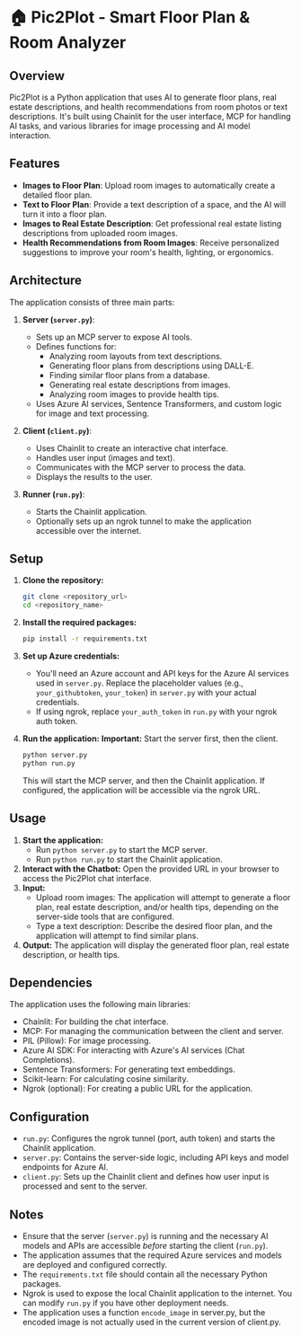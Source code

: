 # 🏠 Pic2Plot - Smart Floor Plan & Room Analyzer

## Overview

Pic2Plot is a Python application that uses AI to generate floor plans, real estate descriptions, and health recommendations from room photos or text descriptions. It's built using Chainlit for the user interface, MCP for handling AI tasks, and various libraries for image processing and AI model interaction.

## Features

-   **Images to Floor Plan**: Upload room images to automatically create a detailed floor plan.
-   **Text to Floor Plan**: Provide a text description of a space, and the AI will turn it into a floor plan.
-   **Images to Real Estate Description**: Get professional real estate listing descriptions from uploaded room images.
-   **Health Recommendations from Room Images**: Receive personalized suggestions to improve your room's health, lighting, or ergonomics.

## Architecture

The application consists of three main parts:

1.  **Server (`server.py`)**:
    * Sets up an MCP server to expose AI tools.
    * Defines functions for:
        * Analyzing room layouts from text descriptions.
        * Generating floor plans from descriptions using DALL-E.
        * Finding similar floor plans from a database.
        * Generating real estate descriptions from images.
        * Analyzing room images to provide health tips.
    * Uses Azure AI services, Sentence Transformers, and custom logic for image and text processing.

2.  **Client (`client.py`)**:
    * Uses Chainlit to create an interactive chat interface.
    * Handles user input (images and text).
    * Communicates with the MCP server to process the data.
    * Displays the results to the user.

3.  **Runner (`run.py`)**:
    * Starts the Chainlit application.
    * Optionally sets up an ngrok tunnel to make the application accessible over the internet.

## Setup

1.  **Clone the repository:**
    ```bash
    git clone <repository_url>
    cd <repository_name>
    ```

2.  **Install the required packages:**
    ```bash
    pip install -r requirements.txt
    ```
    
3.  **Set up Azure credentials:**
    * You'll need an Azure account and API keys for the Azure AI services used in `server.py`.  Replace the placeholder values (e.g., `your_githubtoken`, `your_token`) in `server.py` with your actual credentials.
    * If using ngrok, replace `your_auth_token` in `run.py` with your ngrok auth token.

4.  **Run the application:**
    **Important:** Start the server first, then the client.
    ```bash
    python server.py
    python run.py
    ```
    This will start the MCP server, and then the Chainlit application.  If configured, the application will be accessible via the ngrok URL.

## Usage

1.  **Start the application:**
    * Run `python server.py` to start the MCP server.
    * Run `python run.py` to start the Chainlit application.
2.  **Interact with the Chatbot:** Open the provided URL in your browser to access the Pic2Plot chat interface.
3.  **Input:**
    * Upload room images:  The application will attempt to generate a floor plan, real estate description, and/or health tips, depending on the server-side tools that are configured.
    * Type a text description:  Describe the desired floor plan, and the application will attempt to find similar plans.
4.  **Output:** The application will display the generated floor plan, real estate description, or health tips.

## Dependencies

The application uses the following main libraries:

* Chainlit: For building the chat interface.
* MCP: For managing the communication between the client and server.
* PIL (Pillow): For image processing.
* Azure AI SDK: For interacting with Azure's AI services (Chat Completions).
* Sentence Transformers: For generating text embeddings.
* Scikit-learn: For calculating cosine similarity.
* Ngrok (optional): For creating a public URL for the application.

## Configuration

* `run.py`:  Configures the ngrok tunnel (port, auth token) and starts the Chainlit application.
* `server.py`:  Contains the server-side logic, including API keys and model endpoints for Azure AI.
* `client.py`:  Sets up the Chainlit client and defines how user input is processed and sent to the server.

## Notes

* Ensure that the server (`server.py`) is running and the necessary AI models and APIs are accessible *before* starting the client (`run.py`).
* The application assumes that the required Azure services and models are deployed and configured correctly.
* The `requirements.txt` file should contain all the necessary Python packages.
* Ngrok is used to expose the local Chainlit application to the internet.  You can modify `run.py` if you have other deployment needs.
* The application uses a function `encode_image` in server.py, but the encoded image is not actually used in the current version of client.py.
